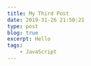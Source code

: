 ```yaml
---
title: My Third Post
date: 2019-31-26 21:50:21
type: post
blog: true
excerpt: Hello
tags:
    - JavaScript
---
```

